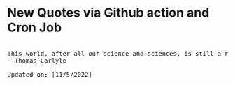 # New Quotes via Github action and Cron Job

<pre>
<!-- #quote -->
This world, after all our science and sciences, is still a miracle; wonderful, inscrutable, magical and more, to whosoever will think of it.
- Thomas Carlyle

Updated on: [11/5/2022]
<!-- #quoteEnd -->
</pre>

